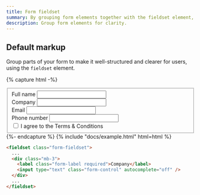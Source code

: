 ```yaml
---
title: Form fieldset
summary: By grouping form elements together with the fieldset element, you can improve the organization and accessibility of your forms, making it easier for users to understand the purpose of each input and provide accurate information.
description: Group form elements for clarity.
---
```


## Default markup

Group parts of your form to make it well-structured and clearer for users, using the `fieldset` element.

{% capture html -%}
<fieldset class="form-fieldset">
  <div class="mb-3">
    <label class="form-label required">Full name</label>
    <input type="text" class="form-control" autocomplete="off" />
  </div>
  <div class="mb-3">
    <label class="form-label required">Company</label>
    <input type="text" class="form-control" autocomplete="off" />
  </div>
  <div class="mb-3">
    <label class="form-label required">Email</label>
    <input type="email" class="form-control" autocomplete="off" />
  </div>
  <div class="mb-3">
    <label class="form-label">Phone number</label>
    <input type="tel" class="form-control" autocomplete="off" />
  </div>
  <label class="form-check">
    <input type="checkbox" class="form-check-input" />
    <span class="form-check-label required">I agree to the Terms & Conditions</span>
  </label>
</fieldset>
{%- endcapture %}
{% include "docs/example.html" html=html %}

```html
<fieldset class="form-fieldset">
  ...
  <div class="mb-3">
    <label class="form-label required">Company</label>
    <input type="text" class="form-control" autocomplete="off" />
  </div>
  ...
</fieldset>
```

